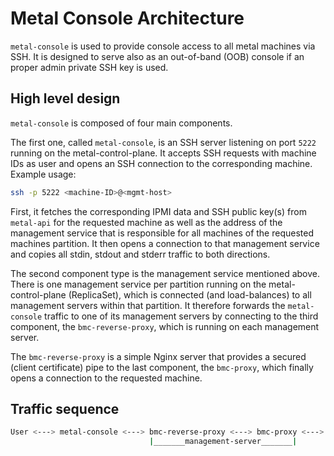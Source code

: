# Metal Console Architecture

`metal-console` is used to provide console access to all metal machines via SSH.
It is designed to serve also as an out-of-band (OOB) console if an proper admin private SSH key is used.

## High level design

`metal-console` is composed of four main components.

The first one, called `metal-console`, is an SSH server listening on port `5222` running on the metal-control-plane.
It accepts SSH requests with machine IDs as user and opens an SSH connection to the corresponding machine.
Example usage:

```bash
ssh -p 5222 <machine-ID>@<mgmt-host>
```

First, it fetches the corresponding IPMI data and SSH public key(s) from `metal-api` for the requested machine as well as the address of the management service that is responsible for all machines of the requested machines partition. It then opens a connection to that management service and copies all stdin, stdout and stderr traffic to both directions.

The second component type is the management service mentioned above. There is one management service per partition running on the metal-control-plane (ReplicaSet), which is connected (and load-balances) to all management servers within that partition.
It therefore forwards the `metal-console` traffic to one of its management servers by connecting to the third component, the `bmc-reverse-proxy`, which is running on each management server.

The `bmc-reverse-proxy` is a simple Nginx server that provides a secured (client certificate) pipe to the last component, the `bmc-proxy`,
which finally opens a connection to the requested machine.

## Traffic sequence

```bash
User <---> metal-console <---> bmc-reverse-proxy <---> bmc-proxy <---> machine
                               |_______management-server_______|
```
